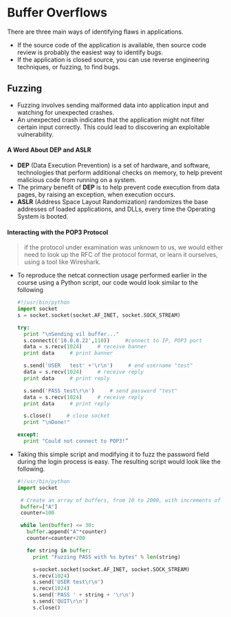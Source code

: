 # Buffer Overflows

There are three main ways of identifying flaws in applications.
  - If the source code of the application is available, then source code review is probably the easiest way to identify bugs.
  - If the application is closed source, you can use reverse engineering techniques, or fuzzing, to find bugs.

## Fuzzing

  - Fuzzing involves sending malformed data into application input and watching for unexpected crashes.
  - An unexpected crash indicates that the application might not filter certain input correctly. This could lead to discovering an exploitable vulnerability.

#### A Word About DEP and ASLR

  - __DEP__ (Data Execution Prevention) is a set of hardware, and software, technologies that perform additional checks on memory, to help prevent malicious code from running on a system.
  - The primary benefit of __DEP__ is to help prevent code execution from data pages, by raising an exception, when execution occurs.
  - __ASLR__ (Address Space Layout Randomization) randomizes the base addresses of loaded applications, and DLLs, every time the Operating System is booted.
#### Interacting with the POP3 Protocol

  > if the protocol under examination was unknown to us, we would either need to look up the RFC of the protocol format, or learn it ourselves, using a tool like Wireshark.

  - To reproduce the netcat connection usage performed earlier in the course using a Python script, our code would look similar to the following

    ```python
    #!/usr/bin/python
    import socket
    s = socket.socket(socket.AF_INET, socket.SOCK_STREAM)

    try:
      print "\nSending vil buffer..."
      s.connect(('10.0.0.22',110))     #connect to IP, POP3 port
      data = s.recv(1024)     # receive banner
      print data     # print banner

      s.send('USER   test' +'\r\n')     # end username "test"
      data = s.recv(1024)     # receive reply
      print data     # print reply

      s.send('PASS test\r\n')     # send password "test"
      data = s.recv(1024)     # receive reply
      print data     # print reply

      s.close()     # close socket
      print "\nDone!"

    except:
      print "Could not connect to POP3!”
    ```

  - Taking this simple script and modifying it to fuzz the password field during the login process is easy. The resulting script would look like the following.

    ```python
    #!/usr/bin/python
    import socket

     # Create an array of buffers, from 10 to 2000, with increments of 20.
     buffer=["A"]
     counter=100

     while len(buffer) <= 30:
       buffer.append("A"*counter)
       counter=counter+200

       for string in buffer:
         print "Fuzzing PASS with %s bytes" % len(string)

         s=socket.socket(socket.AF_INET, socket.SOCK_STREAM)
         s.recv(1024)
         s.send('USER test\r\n')
         s.recv(1024)
         s.send('PASS ' + string + '\r\n')
         s.send('QUIT\r\n')
         s.close()
    ```
